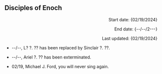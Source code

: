 **Disciples of Enoch**
----
<p align="right">
 Start date: {02/19/2024}
</p>
<p align="right">
 End date: {--/--/2---}
</p>
<p align="right">
 Last updated: {02/19/2024}
</p>

+ --/--, L? ?. ?? has been replaced by Sinclair ?. ??. 

+ --/--, Ariel ?. ?? has been exterminated. 

+ 02/19, Michael J. Ford, you will never sing again. 
